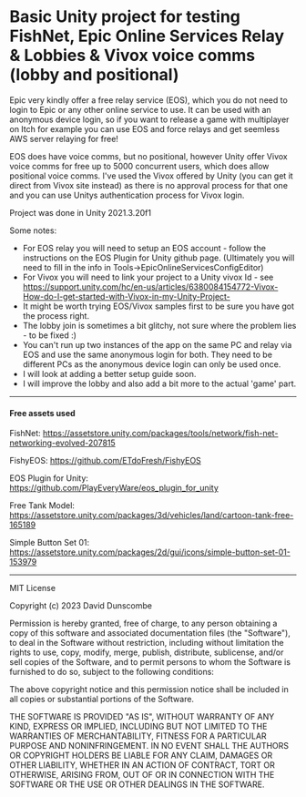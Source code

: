 # Basic Unity project for testing FishNet, Epic Online Services Relay & Lobbies & Vivox voice comms (lobby and positional)

Epic very kindly offer a free relay service (EOS), which you do not need to login to Epic or any other online service to use. It can be used with an anonymous device login, so if you want to release a game with multiplayer on Itch for example you can use EOS and force relays and get seemless AWS server relaying for free! 

EOS does have voice comms, but no positional, however Unity offer Vivox voice comms for free up to 5000 concurrent users, which does allow positional voice comms. I've used the Vivox offered by Unity (you can get it direct from Vivox site instead) as there is no approval process for that one and you can use Unitys authentication process for Vivox login.

Project was done in Unity 2021.3.20f1

Some notes:

- For EOS relay you will need to setup an EOS account - follow the instructions on the EOS Plugin for Unity github page. (Ultimately you will need to fill in the info in Tools->EpicOnlineServicesConfigEditor)
- For Vivox you will need to link your project to a Unity vivox Id - see https://support.unity.com/hc/en-us/articles/6380084154772-Vivox-How-do-I-get-started-with-Vivox-in-my-Unity-Project-
- It might be worth trying EOS/Vivox samples first to be sure you have got the process right.  
- The lobby join is sometimes a bit glitchy, not sure where the problem lies - to be fixed :)
- You can't run up two instances of the app on the same PC and relay via EOS and use the same anonymous login for both. They need to be different PCs as the anonymous device login can only be used once. 
- I will look at adding a better setup guide soon.
- I will improve the lobby and also add a bit more to the actual 'game' part.

---
#### Free assets used

FishNet: https://assetstore.unity.com/packages/tools/network/fish-net-networking-evolved-207815

FishyEOS: https://github.com/ETdoFresh/FishyEOS

EOS Plugin for Unity: https://github.com/PlayEveryWare/eos_plugin_for_unity

Free Tank Model: https://assetstore.unity.com/packages/3d/vehicles/land/cartoon-tank-free-165189

Simple Button Set 01: https://assetstore.unity.com/packages/2d/gui/icons/simple-button-set-01-153979

---
MIT License

Copyright (c) 2023 David Dunscombe

Permission is hereby granted, free of charge, to any person obtaining a copy
of this software and associated documentation files (the "Software"), to deal
in the Software without restriction, including without limitation the rights
to use, copy, modify, merge, publish, distribute, sublicense, and/or sell
copies of the Software, and to permit persons to whom the Software is
furnished to do so, subject to the following conditions:

The above copyright notice and this permission notice shall be included in all
copies or substantial portions of the Software.

THE SOFTWARE IS PROVIDED "AS IS", WITHOUT WARRANTY OF ANY KIND, EXPRESS OR
IMPLIED, INCLUDING BUT NOT LIMITED TO THE WARRANTIES OF MERCHANTABILITY,
FITNESS FOR A PARTICULAR PURPOSE AND NONINFRINGEMENT. IN NO EVENT SHALL THE
AUTHORS OR COPYRIGHT HOLDERS BE LIABLE FOR ANY CLAIM, DAMAGES OR OTHER
LIABILITY, WHETHER IN AN ACTION OF CONTRACT, TORT OR OTHERWISE, ARISING FROM,
OUT OF OR IN CONNECTION WITH THE SOFTWARE OR THE USE OR OTHER DEALINGS IN THE
SOFTWARE.
